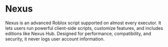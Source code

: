 # Nexus
Nexus is an advanced Roblox script supported on almost every executor. It lets users run powerful client-side scripts, customize features, and includes editions like Nexus Hub. Designed for performance, compatibility, and security, it never logs user account information.
